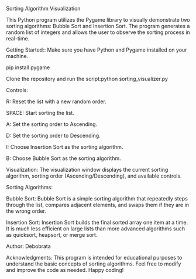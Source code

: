 Sorting Algorithm Visualization

This Python program utilizes the Pygame library to visually demonstrate two sorting algorithms: Bubble Sort and Insertion Sort. The program generates a random list of integers and allows the user to observe the sorting process in real-time.


Getting Started::
Make sure you have Python and Pygame installed on your machine.

pip install pygame

Clone the repository and run the script:python sorting_visualizer.py

Controls:

R: Reset the list with a new random order.

SPACE: Start sorting the list.

A: Set the sorting order to Ascending.

D: Set the sorting order to Descending.

I: Choose Insertion Sort as the sorting algorithm.

B: Choose Bubble Sort as the sorting algorithm.

Visualization: The visualization window displays the current sorting algorithm, sorting order (Ascending/Descending), and available controls.

Sorting Algorithms:

Bubble Sort:
Bubble Sort is a simple sorting algorithm that repeatedly steps through the list, compares adjacent elements, and swaps them if they are in the wrong order.

Insertion Sort:
Insertion Sort builds the final sorted array one item at a time. It is much less efficient on large lists than more advanced algorithms such as quicksort, heapsort, or merge sort.

Author: Debobrata

Acknowledgments: This program is intended for educational purposes to understand the basic concepts of sorting algorithms. Feel free to modify and improve the code as needed. Happy coding!





